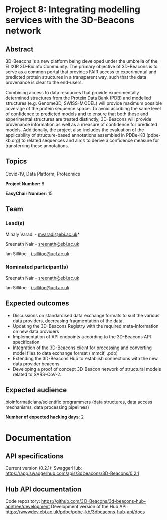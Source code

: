 # Project 8: Integrating modelling services with the 3D-Beacons network

## Abstract

3D-Beacons is a new platform being developed under the umbrella of the ELIXIR 3D-BioInfo Community. The primary objective of 3D-Beacons is to serve as a common portal that provides FAIR access to experimental and predicted protein structures in a transparent way, such that the data provenance is clear to the end-users.

Combining access to data resources that provide experimentally determined structures from the Protein Data Bank (PDB) and modelled structures (e.g. Genome3D, SWISS-MODEL) will provide maximum possible coverage of the protein sequence space. To avoid ascribing the same level of confidence to predicted models and to ensure that both these and experimental structures are treated distinctly, 3D-Beacons will provide provenance information as well as a measure of confidence for predicted models. Additionally, the project also includes the evaluation of the applicability of structure-based annotations assembled in PDBe-KB (pdbe-kb.org) to related sequences and aims to derive a confidence measure for transferring these annotations.


## Topics

Covid-19, Data Platform, Proteomics

**Project Number:** 8

**EasyChair Number:** 15

## Team

### Lead(s)

Mihaly Varadi - mvaradi@ebi.ac.uk*

Sreenath Nair - sreenath@ebi.ac.uk

Ian Sillitoe - i.sillitoe@ucl.ac.uk

### Nominated participant(s)

Sreenath Nair - sreenath@ebi.ac.uk

Ian Sillitoe - i.sillitoe@ucl.ac.uk

## Expected outcomes

* Discussions on standardised data exchange formats to suit the various data providers, decreasing fragmentation of the data.
 * Updating the 3D-Beacons Registry with the required meta-information on new data providers
 * Implementation of API endpoints according to the 3D-Beacons API specification
 * Integration of the 3D-Beacons client for processing and converting model files to data exchange format (.mmcif, .pdb)
 * Extending the 3D-Beacons Hub to establish connections with the new data provider beacons
 * Developing a proof of concept 3D Beacon network of structural models related to SARS-CoV-2.

## Expected audience

bioinformaticians/scientific programmers (data structures, data access mechanisms, data processing pipelines)

**Number of expected hacking days**: 2

# Documentation

## API specifications

Current version (0.2.1):
SwaggerHub: https://app.swaggerhub.com/apis/3dbeacons/3D-Beacons/0.2.1

## Hub API documentation

Code repository: https://github.com/3D-Beacons/3d-beacons-hub-api/tree/development
Development version of the Hub API: https://wwwdev.ebi.ac.uk/pdbe/pdbe-kb/3dbeacons-hub-api/docs
